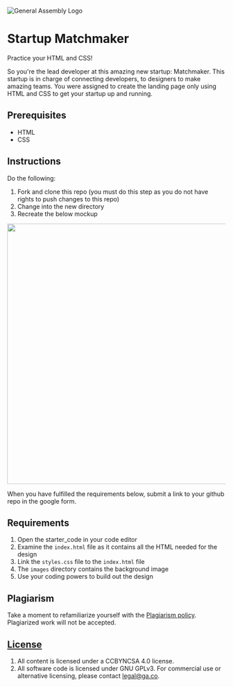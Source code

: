 
![General Assembly Logo](https://camo.githubusercontent.com/1a91b05b8f4d44b5bbfb83abac2b0996d8e26c92/687474703a2f2f692e696d6775722e636f6d2f6b6538555354712e706e67)

# Startup Matchmaker

Practice your HTML and CSS!

So you're the lead developer at this amazing new startup: Matchmaker. This startup is in charge of connecting developers, to designers to make amazing teams. You were assigned to create the landing page only using HTML and CSS to get your startup up and running.

## Prerequisites

* HTML
* CSS

## Instructions

Do the following:

1. Fork and clone this repo (you must do this step as you do not have rights to push changes to this repo)
2. Change into the new directory 
3. Recreate the below mockup

<img src="https://res.cloudinary.com/jkeohan/image/upload/v1533402294/startup-matchmaker.png" width=600/>

When you have fulfilled the requirements below, submit a link to your github repo in the google form.

## Requirements

1. Open the starter_code in your code editor
2. Examine the `index.html` file as it contains all the HTML needed for the design
3. Link the `styles.css` file to the `index.html` file
3. The `images` directory contains the background image
4. Use your coding powers to build out the design

## Plagiarism

Take a moment to refamiliarize yourself with the
[Plagiarism policy](https://git.generalassemb.ly/DC-WDI/Administrative/blob/master/plagiarism.md).
Plagiarized work will not be accepted.

## [License](LICENSE)

1.  All content is licensed under a CC­BY­NC­SA 4.0 license.
1.  All software code is licensed under GNU GPLv3. For commercial use or
    alternative licensing, please contact legal@ga.co.
